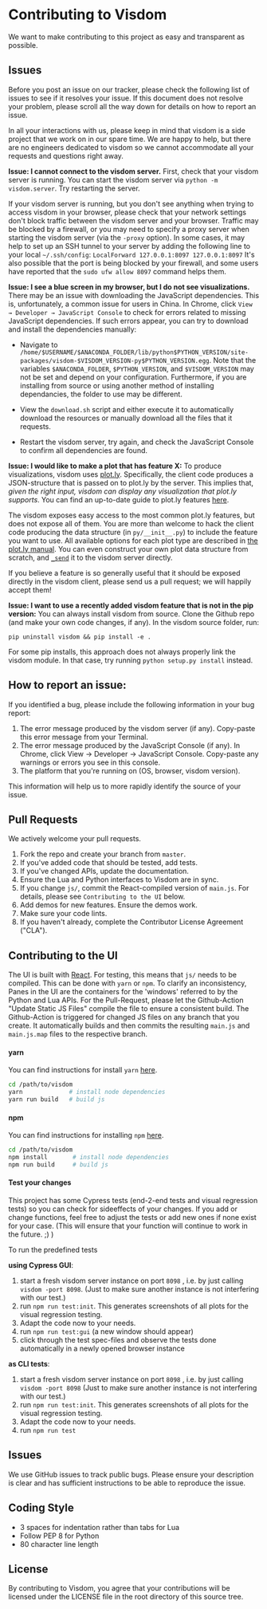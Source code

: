 # Contributing to Visdom
We want to make contributing to this project as easy and transparent as
possible.

## Issues
Before you post an issue on our tracker, please check the following list of
issues to see if it resolves your issue. If this document does not resolve your
problem, please scroll all the way down for details on how to report an issue.

In all your interactions with us, please keep in mind that visdom is a side
project that we work on in our spare time. We are happy to help, but there are
no engineers dedicated to visdom so we cannot accommodate all your requests and
questions right away.

**Issue: I cannot connect to the visdom server.**
First, check that your visdom server is running. You can start the visdom server
via `python -m visdom.server`. Try restarting the server.

If your visdom server is running, but you don't see anything when trying to
access visdom in your browser, please check that your network settings don't
block traffic between the visdom server and your browser. Traffic may be blocked
by a firewall, or you may need to specify a proxy server when starting the
visdom server (via the `-proxy` option). In some cases, it may help to set up an
SSH tunnel to your server by adding the following line to your local
`~/.ssh/config`: `LocalForward 127.0.0.1:8097 127.0.0.1:8097`
It's also possible that the port is being blocked by your firewall, and some users have reported that the `sudo ufw allow 8097` command helps them.

**Issue: I see a blue screen in my browser, but I do not see visualizations.**
There may be an issue with downloading the JavaScript dependencies. This is,
unfortunately, a common issue for users in China. In Chrome, click `View →
Developer → JavaScript Console` to check for errors related to missing
JavaScript dependencies. If such errors appear, you can try to download and install
the dependencies manually:

* Navigate to `/home/$USERNAME/$ANACONDA_FOLDER/lib/python$PYTHON_VERSION/site-packages/visdom-$VISDOM_VERSION-py$PYTHON_VERSION.egg`.
Note that the variables `$ANACONDA_FOLDER`, `$PYTHON_VERSION`, and
`$VISDOM_VERSION` may not be set and depend on your configuration. Furthermore,
if you are installing from source or using another method of installing
dependancies, the folder to use may be different.

* View the `download.sh` script and either execute it to automatically download the resources or manually download all the files that it requests.

* Restart the visdom server, try again, and check the JavaScript Console to
confirm all dependencies are found.


**Issue: I would like to make a plot that has feature X:**
To produce visualizations, visdom uses [plot.ly](https://plot.ly/). Specifically,
the client code produces a JSON-structure that is passed on to plot.ly by the
server. This implies that, _given the right input, visdom can display any
visualization that plot.ly supports_. You can find an up-to-date guide to plot.ly
features [here](https://plot.ly/python/).

The visdom exposes easy access to the most common plot.ly features, but does not
expose all of them. You are more than welcome to hack the client code producing
the data structure (in `py/__init__.py`) to include the feature you want to use.
All available options for each plot type are described in [the plot.ly manual](https://plot.ly/python/).
You can even construct your own plot data structure from scratch, and [`_send`](https://github.com/facebookresearch/visdom/blob/master/py/__init__.py#L247)
it to the visdom server directly.

If you believe a feature is so generally useful that it should be exposed
directly in the visdom client, please send us a pull request; we will happily
accept them!

**Issue: I want to use a recently added visdom feature that is not in the pip version:**
You can always install visdom from source. Clone the Github repo (and make your
own code changes, if any). In the visdom source folder, run:
```
pip uninstall visdom && pip install -e .
```
For some pip installs, this approach does not always properly link the visdom
module. In that case, try running `python setup.py install` instead.


## How to report an issue:
If you identified a bug, please include the following information in your bug report:

1. The error message produced by the visdom server (if any). Copy-paste this error message from your Terminal.
2. The error message produced by the JavaScript Console (if any). In Chrome, click View → Developer → JavaScript Console. Copy-paste any warnings or errors you see in this console.
3. The platform that you're running on (OS, browser, visdom version).

This information will help us to more rapidly identify the source of your issue.

## Pull Requests
We actively welcome your pull requests.

1. Fork the repo and create your branch from `master`.
2. If you've added code that should be tested, add tests.
3. If you've changed APIs, update the documentation.
4. Ensure the Lua and Python interfaces to Visdom are in sync.
5. If you change `js/`, commit the React-compiled version of `main.js`. For details, please see `Contributing to the UI` below.
6. Add demos for new features. Ensure the demos work.
7. Make sure your code lints.
8. If you haven't already, complete the Contributor License Agreement ("CLA").

## Contributing to the UI
The UI is built with [React](https://facebook.github.io/react/). For testing,
this means that `js/` needs to be compiled. This can be done with `yarn` or
`npm`. To clarify an inconsistency, Panes in the UI are the containers for the
'windows' referred to by the Python and Lua APIs.
For the Pull-Request, please let the Github-Action "Update Static JS Files" compile
the file to ensure a consistent build. The Github-Action is triggered for
changed JS files on any branch that you create. It automatically builds and
then commits the resulting `main.js` and `main.js.map` files to the respective
branch.

#### yarn
You can find instructions for install `yarn` [here](https://yarnpkg.com/lang/en/docs/install/).
```bash
cd /path/to/visdom
yarn             # install node dependencies
yarn run build   # build js
```

#### npm
You can find instructions for installing `npm` [here](https://github.com/npm/cli).
```bash
cd /path/to/visdom
npm install       # install node dependencies
npm run build     # build js
```

#### Test your changes
This project has some Cypress tests (end-2-end tests and visual regression tests) so you can check for sideeffects of your changes.
If you add or change functions, feel free to adjust the tests or add new ones if none exist for your case.
(This will ensure that your function will continue to work in the future. ;) )

To run the predefined tests

**using Cypress GUI**:
1. start a fresh visdom server instance on port `8098` , i.e. by just calling `visdom -port 8098`. (Just to make sure another instance is not interfering with our test.)
2. run `npm run test:init`. This generates screenshots of all plots for the visual regression testing.
3. Adapt the code now to your needs.
4. run `npm run test:gui` (a new window should appear)
4. click through the test spec-files and observe the tests done automatically in a newly opened browser instance

**as CLI tests**:
1. start a fresh visdom server instance on port `8098` , i.e. by just calling `visdom -port 8098` (Just to make sure another instance is not interfering with our test.)
2. run `npm run test:init`. This generates screenshots of all plots for the visual regression testing.
3. Adapt the code now to your needs.
4. run `npm run test`

## Issues
We use GitHub issues to track public bugs. Please ensure your description is
clear and has sufficient instructions to be able to reproduce the issue.

## Coding Style
* 3 spaces for indentation rather than tabs for Lua
* Follow PEP 8 for Python
* 80 character line length

## License
By contributing to Visdom, you agree that your contributions will be licensed
under the LICENSE file in the root directory of this source tree.
